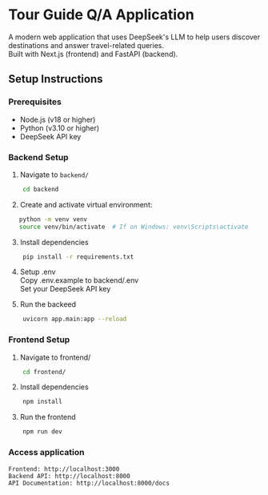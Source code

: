# Tour Guide Q/A Application

A modern web application that uses DeepSeek's LLM to help users discover destinations and answer travel-related queries.  
Built with Next.js (frontend) and FastAPI (backend).

## Setup Instructions

### Prerequisites
- Node.js (v18 or higher)
- Python (v3.10 or higher)
- DeepSeek API key

### Backend Setup
1. Navigate to `backend/`

```bash
    cd backend
```

2. Create and activate virtual environment:

```bash
   python -m venv venv
   source venv/bin/activate  # If on Windows: venv\Scripts\activate
```
3. Install dependencies

```bash
    pip install -r requirements.txt
```

4. Setup .env  
 Copy .env.example to backend/.env  
 Set your DeepSeek API key  

5. Run the backeed

```bash
    uvicorn app.main:app --reload
```

### Frontend Setup
1. Navigate to frontend/

```bash
    cd frontend/
```

2. Install dependencies

```bash
    npm install
```

3. Run the frontend

```bash
    npm run dev
```
### Access application
    Frontend: http://localhost:3000
    Backend API: http://localhost:8000
    API Documentation: http://localhost:8000/docs